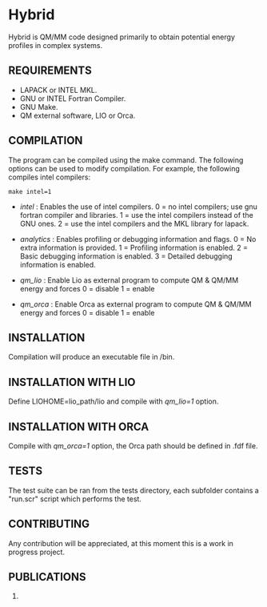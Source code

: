 Hybrid
============

Hybrid is QM/MM code designed primarily to obtain potential energy profiles in complex systems.

REQUIREMENTS
------------

* LAPACK or INTEL MKL.
* GNU or INTEL Fortran Compiler.
* GNU Make.
* QM external software, LIO or Orca.

COMPILATION
------------

The program can be compiled using the make command. The following options can be used to modify compilation. For example, the following compiles intel compilers:

```
make intel=1
```

* _intel_ : Enables the use of intel compilers.
    0 = no intel compilers; use gnu fortran compiler and libraries.
    1 = use the intel compilers instead of the GNU ones.
    2 = use the intel compilers and the MKL library for lapack.

* _analytics_ : Enables profiling or debugging information and flags.
    0 = No extra information is provided.
    1 = Profiling information is enabled.
    2 = Basic debugging information is enabled.
    3 = Detailed debugging information is enabled.

* _qm_lio_ : Enable Lio as external program to compute QM & QM/MM energy and forces
    0 = disable
    1 = enable

* _qm_orca_ : Enable Orca as external program to compute QM & QM/MM energy and forces
    0 = disable
    1 = enable



INSTALLATION
------------

Compilation will produce an executable file in /bin.


INSTALLATION WITH LIO
-------------------------

Define LIOHOME=lio_path/lio and compile with _qm_lio=1_ option.


INSTALLATION WITH ORCA
-------------------------

Compile with _qm_orca=1_ option, the Orca path should be defined in .fdf file.


TESTS
-----

The test suite can be ran from the tests directory, each subfolder contains a "run.scr" script which performs the test.


CONTRIBUTING
------------
Any contribution will be appreciated, at this moment this is a work in progress project.

PUBLICATIONS
------------

1. 
